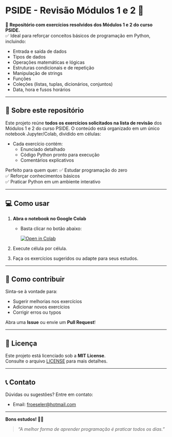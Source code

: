 # PSIDE - Revisão Módulos 1 e 2 🚀

🎯 **Repositório com exercícios resolvidos dos Módulos 1 e 2 do curso PSIDE.**  
✅ Ideal para reforçar conceitos básicos de programação em Python, incluindo:

- Entrada e saída de dados
- Tipos de dados
- Operações matemáticas e lógicas
- Estruturas condicionais e de repetição
- Manipulação de strings
- Funções
- Coleções (listas, tuplas, dicionários, conjuntos)
- Data, hora e fusos horários

---

## 📂 Sobre este repositório

Este projeto reúne **todos os exercícios solicitados na lista de revisão** dos Módulos 1 e 2 do curso PSIDE. O conteúdo está organizado em um único notebook Jupyter/Colab, dividido em células:

- Cada exercício contém:
  - Enunciado detalhado
  - Código Python pronto para execução
  - Comentários explicativos

Perfeito para quem quer:
✅ Estudar programação do zero  
✅ Reforçar conhecimentos básicos  
✅ Praticar Python em um ambiente interativo

---

## 💻 Como usar

1. **Abra o notebook no Google Colab**  
   - Basta clicar no botão abaixo:

     [![Open in Colab](https://colab.research.google.com/assets/colab-badge.svg)](https://colab.research.google.com/github/Froeseler/ppside-revisao-modulos-1-2/blob/main/atividade_final_mod_python.ipynb)

2. Execute célula por célula.

3. Faça os exercícios sugeridos ou adapte para seus estudos.

---

## 🚀 Como contribuir

Sinta-se à vontade para:
- Sugerir melhorias nos exercícios
- Adicionar novos exercícios
- Corrigir erros ou typos

Abra uma **Issue** ou envie um **Pull Request**!

---

## 📜 Licença

Este projeto está licenciado sob a **MIT License**.  
Consulte o arquivo [LICENSE](LICENSE) para mais detalhes.

---

## 📞 Contato

Dúvidas ou sugestões? Entre em contato:
- Email: froeseler@hotmail.com

---

**Bons estudos! 🧑‍💻**

> _“A melhor forma de aprender programação é praticar todos os dias.”_
